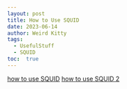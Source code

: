 ```yaml
---
layout: post
title: How to Use SQUID
date: 2023-06-14
author: Weird Kitty
tags: 
  - UsefulStuff 
  - SQUID
toc:  true
---
```


[how to use SQUID](https://github.com/WeirdKittyZ/WeirdKittyZ.github.io/blob/8b21268c416826aeb4e9857481bf034b5b31f66e/_post_file/squid.pdf)
[how to use SQUID 2](https://github.com/WeirdKittyZ/WeirdKittyZ.github.io/blob/b7bac1a888d1d3cdb138c477ba468a802ce341ec/squid.pdf)



